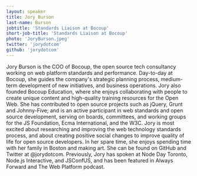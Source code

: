 ```yaml
---
layout: speaker
title: Jory Burson
last-name: Burson
jobtitle: 'Standards Liaison at Bocoup'
short-job-title: 'Standards Liaison at Bocoup'
photo: 'JoryBurson.jpeg'
twitter: 'jorydotcom'
github: 'jorydotcom'
---
```


Jory Burson is the COO of Bocoup, the open source tech consultancy working on web platform standards and performance. Day-to-day at Bocoup, she guides the company's strategic planning process, medium-term development of new initiatives, and business operations. Jory also founded Bocoup Education, where she enjoys collaborating with people to create unique content and high-quality training resources for the Open Web. She has contributed to open source projects such as jQuery, Grunt and Johnny-Five; and is an active participant in web standards and open source development, serving on boards, committees, and working groups for the JS Foundation, Ecma International, and the W3C. Jory is most excited about researching and improving the web technology standards process, and about creating positive social changes to improve quality of life for open source developers. In her spare time, she enjoys spending time with her family in Boston and making art. She can be found on GitHub and Twitter at @jorydotcom. Previously, Jory has spoken at Node Day Toronto, Node.js Interactive, and JSConfUS, and has been featured in Always Forward and The Web Platform podcast.
